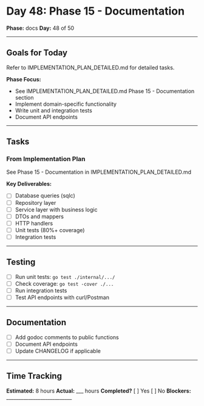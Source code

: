 # Day 48: Phase 15 - Documentation

**Phase:** docs
**Day:** 48 of 50

---

## Goals for Today

Refer to IMPLEMENTATION_PLAN_DETAILED.md for detailed tasks.

**Phase Focus:**
- See IMPLEMENTATION_PLAN_DETAILED.md Phase 15 - Documentation section
- Implement domain-specific functionality
- Write unit and integration tests
- Document API endpoints

---

## Tasks

### From Implementation Plan
See Phase 15 - Documentation in IMPLEMENTATION_PLAN_DETAILED.md

**Key Deliverables:**
- [ ] Database queries (sqlc)
- [ ] Repository layer
- [ ] Service layer with business logic
- [ ] DTOs and mappers
- [ ] HTTP handlers
- [ ] Unit tests (80%+ coverage)
- [ ] Integration tests

---

## Testing
- [ ] Run unit tests: `go test ./internal/.../`
- [ ] Check coverage: `go test -cover ./...`
- [ ] Run integration tests
- [ ] Test API endpoints with curl/Postman

---

## Documentation
- [ ] Add godoc comments to public functions
- [ ] Document API endpoints
- [ ] Update CHANGELOG if applicable

---

## Time Tracking
**Estimated:** 8 hours
**Actual:** ___ hours
**Completed?** [ ] Yes [ ] No
**Blockers:** ___________________________
